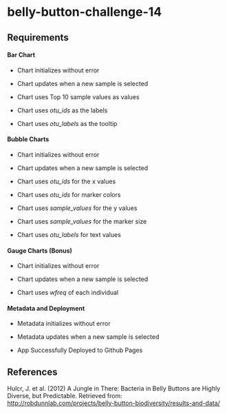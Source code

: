 # belly-button-challenge-14

## Requirements

#### Bar Chart 

- Chart initializes without error

- Chart updates when a new sample is selected

- Chart uses Top 10 sample values as values

- Chart uses *otu_ids* as the labels

- Chart uses *otu_labels* as the tooltip

#### Bubble Charts

- Chart initializes without error

- Chart updates when a new sample is selected

- Chart uses *otu_ids* for the x values

- Chart uses *otu_ids* for marker colors

- Chart uses *sample_values* for the y values

- Chart uses *sample_values* for the marker size

- Chart uses *otu_labels* for text values

#### Gauge Charts (Bonus)

- Chart initializes without error

- Chart updates when a new sample is selected

- Chart uses *wfreq* of each individual

#### Metadata and Deployment

- Metadata initializes without error

- Metadata updates when a new sample is selected

- App Successfully Deployed to Github Pages


## References

Hulcr, J. et al. (2012) A Jungle in There: Bacteria in Belly Buttons are Highly Diverse, but Predictable. Retrieved from: http://robdunnlab.com/projects/belly-button-biodiversity/results-and-data/
